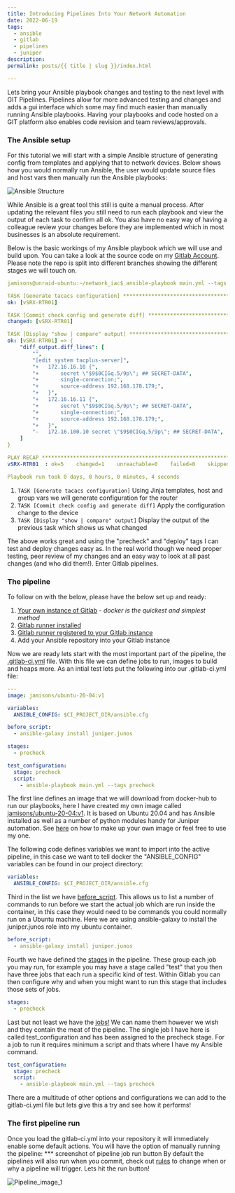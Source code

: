 ```yaml
---
title: Introducing Pipelines Into Your Network Automation
date: 2022-06-19
tags:
  - ansible
  - gitlab
  - pipelines
  - juniper
description: 
permalink: posts/{{ title | slug }}/index.html

---
```

Lets bring your Ansible playbook changes and testing to the next level with GIT Pipelines. Pipelines allow for more advanced testing and changes and adds a gui interface which some may find much easier than manually running Ansible playbooks. Having your playbooks and code hosted on a GIT platform also enables code revision and team reviews/approvals.

### The Ansible setup
For this tutorial we will start with a simple Ansible structure of generating config from templates and applying that to network devices. 
Below shows how you would normally run Ansible, the user would update source files and host vars then manually run the Ansible playbooks:

![Ansible Structure](/images/blog-post-stuff.png)

While Ansible is a great tool this still is quite a manual process. After updating the relevant files you still need to run each playbook and view the output of each task to confirm all ok. You also have no easy way of having a colleague review your changes before they are implemented which in most businesses is an absolute requirement. 

Below is the basic workings of my Ansible playbook which we will use and build upon. You can take a look at the source code on my [Gitlab Account](https://gitlab.com/jamsgrove/introducing-pipelines-into-your-network-automation/-/tree/Basic-Ansible). Please note the repo is split into different branches showing the different stages we will touch on.

```yaml
jamisons@unraid-ubuntu:~/network_iac$ ansible-playbook main.yml --tags precheck

TASK [Generate tacacs configuration] **************************************************************
ok: [vSRX-RTR01]

TASK [Commit check config and generate diff] ******************************************************
changed: [vSRX-RTR01]

TASK [Display "show | compare" output] ************************************************************
ok: [vSRX-RTR01] => {
    "diff_output.diff_lines": [
        "",
        "[edit system tacplus-server]",
        "+   172.16.16.10 {",
        "+       secret \"$9$0CIGq.5/9p\"; ## SECRET-DATA",
        "+       single-connection;",
        "+       source-address 192.168.178.179;",
        "+   }",
        "+   172.16.16.11 {",
        "+       secret \"$9$0CIGq.5/9p\"; ## SECRET-DATA",
        "+       single-connection;",
        "+       source-address 192.168.178.179;",
        "+   }",
        "-   172.16.100.10 secret \"$9$0CIGq.5/9p\"; ## SECRET-DATA",
    ]
}

PLAY RECAP ****************************************************************************************
vSRX-RTR01  : ok=5    changed=1    unreachable=0    failed=0    skipped=0    rescued=0    ignored=0   

Playbook run took 0 days, 0 hours, 0 minutes, 4 seconds
```

1. ```TASK [Generate tacacs configuration]``` Using Jinja templates, host and group vars we will generate configuration for the router
2. ```TASK [Commit check config and generate diff]``` Apply the configuration change to the device
3. ```TASK [Display "show | compare" output]``` Display the output of the previous task which shows us what changed

The above works great and using the "precheck" and "deploy" tags I can test and deploy changes easy as. In the real world though we need proper testing, peer review of my changes and an easy way to look at all past changes (and who did them!). Enter Gitlab pipelines.

### The pipeline



To follow on with the below, please have the below set up and ready:

1. [Your own instance of Gitlab](https://about.gitlab.com/install/) - <em>docker is the quickest and simplest method</em>
2. [Gitlab runner installed](https://docs.gitlab.com/runner/install/docker.html)
3. [Gitlab runner registered to your Gitlab instance](https://docs.gitlab.com/runner/register/)
4. Add your Ansible repository into your Gitlab instance

Now we are ready lets start with the most important part of the pipeline, the [.gitlab-ci.yml](https://docs.gitlab.com/ee/ci/quick_start/) file. With this file we can define jobs to run, images to build and heaps more. As an intial test lets put the following into our .gitlab-ci.yml file:
```yaml
---
image: jamisons/ubuntu-20-04:v1

variables:
  ANSIBLE_CONFIG: $CI_PROJECT_DIR/ansible.cfg

before_script:
  - ansible-galaxy install juniper.junos

stages:
  - precheck

test_configuration:
  stage: precheck
  script:
    - ansible-playbook main.yml --tags precheck
```
The first line defines an image that we will download from docker-hub to run our playbooks, here I have created my own image called [jamisons/ubuntu-20-04:v1](https://hub.docker.com/repository/docker/jamisons/ubuntu-20-04). It is based on Ubuntu 20.04 and has Ansible installed as well as a number of python modules handy for Juniper automation. See [here](https://docs.docker.com/docker-hub/) on how to make up your own image or feel free to use my one.

The following code defines variables we want to import into the active pipeline, in this case we want to tell docker the "ANSIBLE_CONFIG" variables can be found in our project directory:
```yaml
variables:
  ANSIBLE_CONFIG: $CI_PROJECT_DIR/ansible.cfg
```

Third in the list we have [before_script](https://docs.gitlab.com/ee/ci/yaml/#before_script). This allows us to list a number of commands to run before we start the actual job which are run inside the container, in this case they would need to be commands you could normally run on a Ubuntu machine. Here we are using ansible-galaxy to install the juniper.junos role into my ubuntu container.
```yaml
before_script:
  - ansible-galaxy install juniper.junos
```

Fourth we have defined the [stages](https://docs.gitlab.com/ee/ci/yaml/#stages) in the pipeline. These group each job you may run, for example you may have a stage called "test" that you then have three jobs that each run a specific kind of test. Within Gitlab you can then configure why and when you might want to run this stage that includes those sets of jobs.
```yaml
stages:
  - precheck
```

Last but not least we have the [jobs!](https://docs.gitlab.com/ee/ci/jobs/index.html) We can name them however we wish and they contain the meat of the pipeline. The single job I have here is called test_configuration and has been assigned to the precheck stage. For a job to run it requires minimum a script and thats where I have my Ansible command.
```yaml
test_configuration:
  stage: precheck
  script:
    - ansible-playbook main.yml --tags precheck
```
There are a multitude of other options and configurations we can add to the gitlab-ci.yml file but lets give this a try and see how it performs!

### The first pipeline run

Once you load the gitlab-ci.yml into your repository it will immediately enable some default actions. You will have the option of manually running the pipeline:
*** screenshot of pipeline job run button
By default the pipelines will also run when you commit, check out [rules](https://docs.gitlab.com/ee/ci/jobs/job_control.html#specify-when-jobs-run-with-rules) to change when or why a pipeline will trigger.
Lets hit the run button!

![Pipeline_image_1](/images/pipeline_1.png)

